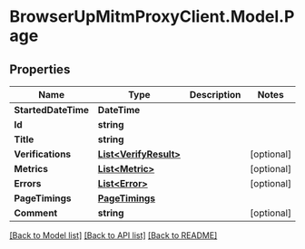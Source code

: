 # BrowserUpMitmProxyClient.Model.Page

## Properties

Name | Type | Description | Notes
------------ | ------------- | ------------- | -------------
**StartedDateTime** | **DateTime** |  | 
**Id** | **string** |  | 
**Title** | **string** |  | 
**Verifications** | [**List&lt;VerifyResult&gt;**](VerifyResult.md) |  | [optional] 
**Metrics** | [**List&lt;Metric&gt;**](Metric.md) |  | [optional] 
**Errors** | [**List&lt;Error&gt;**](Error.md) |  | [optional] 
**PageTimings** | [**PageTimings**](PageTimings.md) |  | 
**Comment** | **string** |  | [optional] 

[[Back to Model list]](../README.md#documentation-for-models) [[Back to API list]](../README.md#documentation-for-api-endpoints) [[Back to README]](../README.md)

